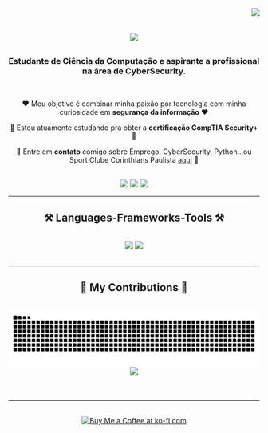 
<img align="right" src="https://visitor-badge.laobi.icu/badge?page_id=LucasCronemberg.LucasCronemberg" />

<h1 align="center">
    <img src="https://readme-typing-svg.herokuapp.com/?font=Righteous&size=35&center=true&vCenter=true&width=500&height=70&duration=4000&lines=Hi+There!+👋;+I'm+Lucas+Cronemberger!;" />
</h1>

<h3 align="center">Estudante de Ciência da Computação e aspirante a profissional na área de CyberSecurity.</h3>

<br/>

<div align="center">
 
 ❤️ Meu objetivo é combinar minha paixão por tecnologia com minha curiosidade em **segurança da informação** ❤️
 
 🌱 Estou atuamente estudando pra obter a **certificação CompTIA Security+** 🌱

💬 Entre em **contato** comigo sobre Emprego, CyberSecurity, Python...ou Sport Clube Corinthians Paulista [aqui]() 💬


 </div>
 
<br/>
 
<div align="center"> 
  <a href="https://www.instagram.com/lucas.cbgr" target="_blank"><img src="https://img.shields.io/badge/-Instagram-%23E4405F?style=for-the-badge&logo=instagram&logoColor=white" target="_blank"></a>
  <a href = "mailto:lucas.cbgr@gmail.com"><img src="https://img.shields.io/badge/-Gmail-%23333?style=for-the-badge&logo=gmail&logoColor=white" target="_blank"></a>
  <a href="https://www.linkedin.com/in/lucas-cronemberger-10101b275" target="_blank"><img src="https://img.shields.io/badge/-LinkedIn-%230077B5?style=for-the-badge&logo=linkedin&logoColor=white" target="_blank"></a> 
</div>

 <hr/>
 
<h2 align="center">⚒️ Languages-Frameworks-Tools ⚒️</h2>
<br/>
<div align="center">
    <img src="https://skillicons.dev/icons?i=py,cs,java,ruby,bash,powershell,go,html,css,mysql" />
    <img src="https://skillicons.dev/icons?i=vscode,visualstudio,idea,github,eclipse,windows,linux" /><br>
</div>

<br/>
<hr/>

<div align="center">
  <h2>🐍 My Contributions 🐍</h2>
  <br>
  <img alt="snake eating my contributions" src="https://raw.githubusercontent.com/LucasCronemberg/LucasCronemberg/output/github-contribution-grid-snake.svg" />
  <div align="center">
  <img src="https://profile-counter.glitch.me/LucasCronemberg/count.svg?"  />
</div>
  <br/><br/>
</div>

<hr/>

<br/>

<div align="center">
<a href='https://ko-fi.com/lucascronemberger' target='_blank'><img height='64' style='border:0px;height:64px;' src='https://storage.ko-fi.com/cdn/kofi1.png?v=3' border='0' alt='Buy Me a Coffee at ko-fi.com' /></a>
</div>

<br/>
